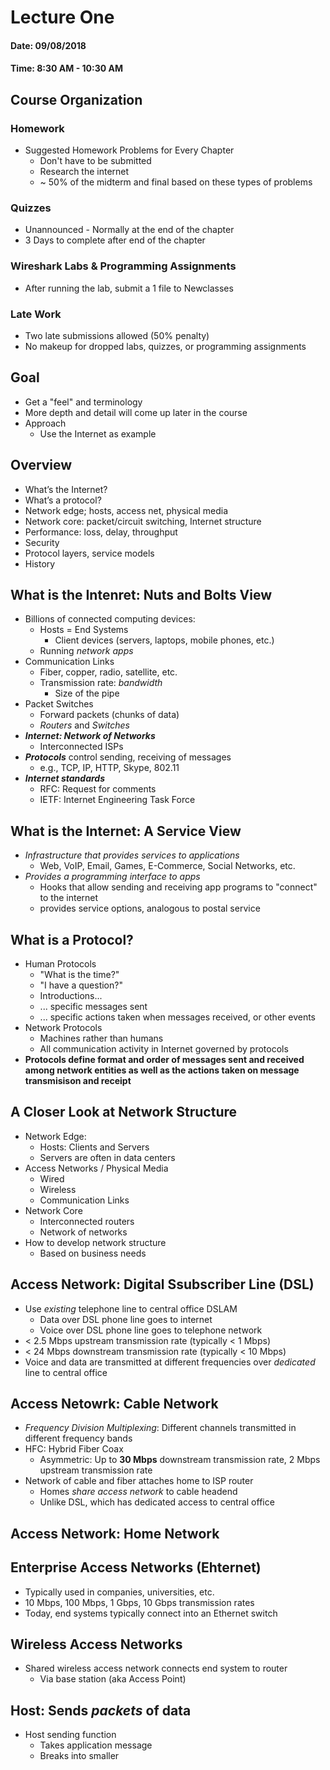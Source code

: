# Lecture One

#### Date: 09/08/2018
#### Time: 8:30 AM - 10:30 AM

## Course Organization
### Homework
- Suggested Homework Problems for Every Chapter
    - Don't have to be submitted
    - Research the internet
    - ~ 50% of the midterm and final based on these types of problems

### Quizzes
- Unannounced - Normally at the end of the chapter
- 3 Days to complete after end of the chapter

### Wireshark Labs & Programming Assignments
- After running the lab, submit a 1 file to Newclasses

### Late Work
- Two late submissions allowed (50% penalty)
- No makeup for dropped labs, quizzes, or programming assignments

## Goal
- Get a "feel" and terminology
- More depth and detail will come up later in the course
- Approach 
    - Use the Internet as example
  
## Overview
- What’s the Internet?
- What’s a protocol?
- Network edge; hosts, access net, physical media
- Network core: packet/circuit switching, Internet structure
- Performance: loss, delay, throughput
- Security
- Protocol layers, service models
- History

## What is the Intenret: Nuts and Bolts View
- Billions of connected computing devices:
    - Hosts = End Systems
        - Client devices (servers, laptops, mobile phones, etc.)
    - Running *network apps*
- Communication Links
    - Fiber, copper, radio, satellite, etc.
    - Transmission rate: *bandwidth*
        - Size of the pipe
- Packet Switches
    - Forward packets (chunks of data)
    - *Routers* and *Switches*
- ***Internet: Network of Networks***
    - Interconnected ISPs
- ***Protocols*** control sending, receiving of messages
    - e.g., TCP, IP, HTTP, Skype,  802.11
- ***Internet  standards***
    - RFC: Request for comments
    - IETF: Internet Engineering Task Force

## What is the Internet: A Service View
- *Infrastructure that provides services to applications*
    - Web, VoIP, Email, Games, E-Commerce, Social Networks, etc.
- *Provides a programming interface to apps*
    - Hooks that allow sending and receiving app programs to "connect" to the internet
    - provides service options, analogous to postal service

## What is a Protocol?
- Human Protocols
    - "What is the time?"
    - "I have a question?"
    - Introductions...
    - ... specific messages sent
    - ... specific actions taken when messages received, or other events
- Network Protocols
    - Machines rather than humans
    - All communication activity in Internet governed by protocols
- **Protocols define format and order of messages sent and received among network entities as well as the actions taken on message transmisison and receipt**
  
## A Closer Look at Network Structure
- Network Edge: 
    - Hosts: Clients and Servers
    - Servers are often in data centers
- Access Networks / Physical Media
    - Wired
    - Wireless
    - Communication Links
- Network Core
    - Interconnected routers
    - Network of networks
- How to develop network structure
    - Based on business needs

## Access Network: Digital Ssubscriber Line (DSL)
- Use *existing* telephone line to central office DSLAM
    - Data over DSL phone line goes to internet
    - Voice over DSL phone line goes to telephone network
- < 2.5 Mbps upstream transmission rate (typically < 1 Mbps)
- < 24 Mbps downstream transmission rate (typically < 10 Mbps)
- Voice and data are transmitted at different frequencies over *dedicated* line to central office

## Access Netowrk: Cable Network
- *Frequency Division Multiplexing*: Different channels transmitted in different frequency bands
- HFC: Hybrid Fiber Coax
    - Asymmetric: Up to **30 Mbps** downstream transmission rate, 2 Mbps upstream transmission rate
- Network of cable and fiber attaches home to ISP router
    - Homes *share access network* to cable headend
    - Unlike DSL, which has dedicated access to central office
  
## Access Network: Home Network

## Enterprise Access Networks (Ehternet)
- Typically used in companies, universities, etc.
- 10 Mbps, 100 Mbps, 1 Gbps, 10 Gbps transmission rates
- Today, end systems typically connect into an Ethernet switch

## Wireless Access Networks
- Shared wireless access network connects end system to router
    - Via base station (aka Access Point)

## Host: Sends *packets* of data
- Host sending function
    - Takes application message
    - Breaks into smaller 